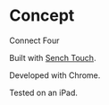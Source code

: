 Concept
=======

Connect Four

Built with [Sench Touch](http://www.sencha.com/products/touch/).

Developed with Chrome.

Tested on an iPad.
